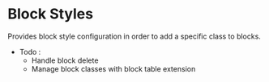 Block Styles
===================
Provides block style configuration in order to add a specific class to blocks.
* Todo :
  * Handle block delete
  * Manage block classes with block table extension